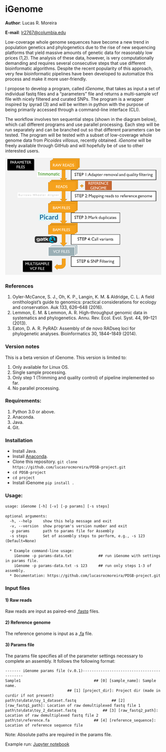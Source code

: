 # iGenome

**Author**: Lucas R. Moreira

**E-mail**: lr2767@columbia.edu

Low-coverage whole genome sequences have become a new trend in population genetics and phylogenetics due to the rise of new sequencing platforms that yield massive amounts of genetic data for reasonably low prices (1,2). The analysis of these data, however, is very computationally demanding and requires several consecutive steps that use different bioinformatic algorithms. Despite the recent popularity of this approach, very few bioinformatic pipelines have been developed to automatize this process and make it more user-friendly.

I propose to develop a program, called *iGenome*, that takes as input a set of individual fastq files and a “parameters” file and returns a multi-sample vcf file with nicely filtered and curated SNPs. The program is a wrapper inspired by ipyrad (3) and will be written in python with the purpose of being primarily accessed through a command-line interface (CLI). 

The workflow involves ten sequential steps (shown in the diagram below), which call different programs and use parallel processing. Each step will be run separately and can be branched out so that different parameters can be tested. The program will be tested with a subset of low-coverage whole genome data from *Picoides villosus*, recently obtained. *iGenome* will be freely available through GitHub and will hopefully be of use to other interested users.

![Image of Workflow](https://github.com/lucasrocmoreira/PDSB-project/blob/master/documents/iGenome.png)

### References
1. Oyler-McCance, S. J., Oh, K. P., Langin, K. M. & Aldridge, C. L. A field ornithologist’s guide to genomics: practical considerations for ecology and conservation. Auk 133, 626–648 (2016).
2. Lemmon, E. M. & Lemmon, A. R. High-throughput genomic data in systematics and phylogenetics. Annu. Rev. Ecol. Evol. Syst. 44, 99–121 (2013).
3. Eaton, D. A. R. PyRAD: Assembly of de novo RADseq loci for phylogenetic analyses. Bioinformatics 30, 1844–1849 (2014).

### Version notes

This is a beta version of iGenome. This version is limited to:

1) Only available for Linux OS.
2) Single sample processing.
3) Only step 1 (Trimming and quality control) of pipeline implemented so far.
4) No parallel processing.

### Requirements:

1) Python 3.0 or above.
2) Anaconda.
3) Java.
4) Git.

### Installation

* Install Java.
* Install [Anaconda](https://docs.anaconda.com/anaconda/install/).
* Clone this repository.
`git clone https://github.com/lucasrocmoreira/PDSB-project.git`
* `cd PDSB-project`
* `cd project`
* Install iGenome
`pip install .`

### Usage:

```
usage: iGenome [-h] [-v] [-p params] [-s steps]

optional arguments:
  -h, --help     show this help message and exit
  -v, --version  show program's version number and exit
  -p params      path to params file for Assembly
  -s steps       Set of assembly steps to perform, e.g., -s 123 (Default=None)

  * Example command-line usage:
    iGenome -p params-data.txt            ## run iGenome with settings in params file.
    iGenome -p params-data.txt -s 123     ## run only steps 1-3 of assembly.
  * Documentation: https://github.com/lucasrocmoreira/PDSB-project.git
```

### Input files

#### 1) Raw reads

Raw reads are input as paired-end [.fastq](http://support.illumina.com/content/dam/illumina-support/help/BaseSpaceHelp_v2/Content/Vault/Informatics/Sequencing_Analysis/BS/swSEQ_mBS_FASTQFiles.htm) files.

#### 2) Reference genome

The reference genome is input as a [.fa](https://en.wikipedia.org/wiki/FASTA_format) file.

#### 3) Params file

The params file specifies all of the parameter settings necessary to complete an assembly. It follows the following format:

```
------- iGenome params file (v.0.1)-------------------------------------------
Sample1				                    ## [0] [sample_name]: Sample name.
						    ## [1] [project_dir]: Project dir (made in curdir if not present)					   
path\to\data\toy_1_dataset.fastq	            ## [2] [raw_fastq1_path]: Location of raw demultiplexed fastq file 1
path\to\data\toy_2_dataset.fastq		    ## [3] [raw_fastq2_path]: Location of raw demultiplexed fastq file 2							   
path\to\reference.fa				    ## [4] [reference_sequence]: Location of reference sequence file
```
Note: Absolute paths are required in the params file.

Example run:
[Jupyter notebook](https://github.com/lucasrocmoreira/PDSB-project/blob/master/notebooks/Example%20iGenome%20run.ipynb)


